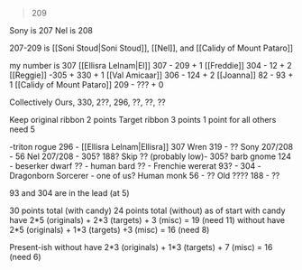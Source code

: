 >209

Sony is 207
Nel is 208

207-209 is [[Soni Stoud|Soni Stoud]], [[Nel]], and [[Calidy of Mount Pataro]]

my number is 307
[[Ellisra Lelnam|El]] 307 - 209 + 1
[[Freddie]] 304 - 12 + 2
[[Reggie]] -305 + 330 + 1
[[Val Amicaar]] 306 - 124 + 2
[[Joanna]] 82 - 93 + 1
[[Calidy of Mount Pataro]] 209 - ??? + 0

Collectively Ours, 330, 2??, 296, ??, ??, ??

Keep original ribbon 2 points
Target ribbon 3 points
1 point for all others
need 5

-triton rogue 296 - [[Ellisra Lelnam|Ellisra]] 307
Wren 319 - ??
Sony 207/208 - 56
Nel 207/208 - 305? 188?
Skip ?? (probably low)- 305?
barb gnome 124 - 
beserker dwarf ?? - 
human bard ?? - 
Frenchie wererat 93? - 304
-Dragonborn Sorcerer - one of us?
Human monk 56 - ??
Old ???? 188 - ??

93 and 304 are in the lead (at 5)

30 points total (with candy)
24 points total (without)
as of start
with candy have 2\*5 (originals) + 2\*3 (targets) + 3 (misc) = 19 (need 11)
without have 2\*5 (originals) + 1\*3 (targets) +3 (misc) = 16 (need 8)

Present-ish
without have 2\*3 (originals) + 1\*3 (targets) + 7 (misc) = 16 (need 6)

